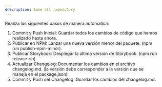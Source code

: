 ```yaml
---
description: Save all repository
---
```


Realiza los siguientes pasos de manera automatica:

1. Commit y Push Inicial: Guardar todos los cambios de código que hemos realizado hasta ahora.
2. Publicar en NPM: Lanzar una nueva versión menor del paquete. (npm run publish-npm-minor).
3. Publicar Storybook: Desplegar la última versión de Storybook. (npm run release-sb).
4. Actualizar Changelog: Documentar los cambios en el archivo changelog.md. (la versión debe corresponder a la versión que se maneja en el package.json)
5. Commit y Push del Changelog: Guardar los cambios del changelog.md. 